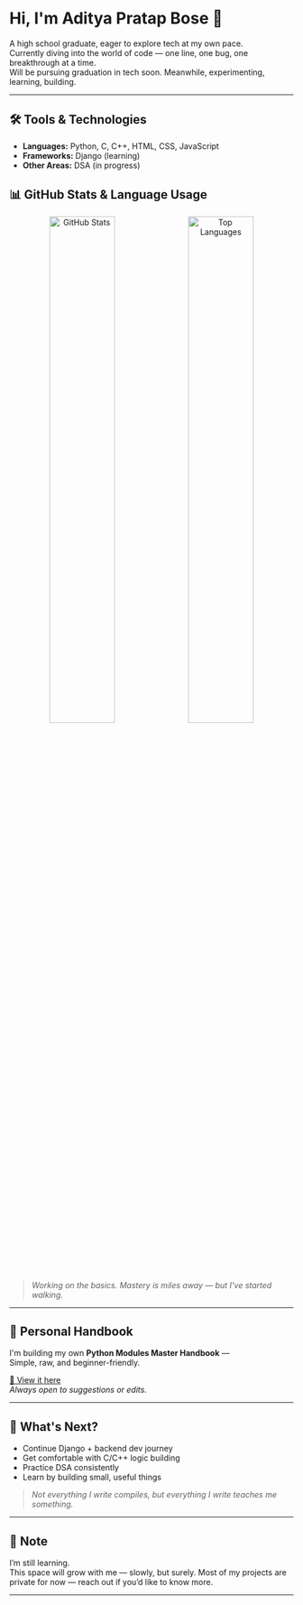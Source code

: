 # Hi, I'm Aditya Pratap Bose 👋

A high school graduate, eager to explore tech at my own pace.  
Currently diving into the world of code — one line, one bug, one breakthrough at a time.  
Will be pursuing graduation in tech soon. Meanwhile, experimenting, learning, building.

---

## 🛠️ Tools & Technologies


- **Languages:** Python, C, C++, HTML, CSS, JavaScript  
- **Frameworks:** Django (learning)  
- **Other Areas:** DSA (in progress)
  
## 📊 GitHub Stats & Language Usage

<p align="center">
  <img src="https://github-readme-stats.vercel.app/api?username=Aditya-Pratap-Bose&show_icons=true&count_private=true&theme=radical" alt="GitHub Stats" width="48%" />
  <img src="https://github-readme-stats.vercel.app/api/top-langs/?username=Aditya-Pratap-Bose&layout=compact&theme=radical" alt="Top Languages" width="48%" />
</p>

> _Working on the basics. Mastery is miles away — but I’ve started walking._

---

## 📂 Personal Handbook

I'm building my own **Python Modules Master Handbook** —  
Simple, raw, and beginner-friendly.

[📖 View it here](https://drive.google.com/drive/folders/1KsRBlBs0BPwhBn8mjhJlNWc3Eg_VbHGc)  
_Always open to suggestions or edits._

---

## 🔭 What's Next?

- Continue Django + backend dev journey  
- Get comfortable with C/C++ logic building  
- Practice DSA consistently  
- Learn by building small, useful things

> _Not everything I write compiles, but everything I write teaches me something._

---

## 📌 Note

I’m still learning.  
This space will grow with me — slowly, but surely.
Most of my projects are private for now — reach out if you’d like to know more.

---
